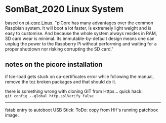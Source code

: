 # SomBat_2020 Linux System
 
 based on [pi-core Linux](https://www.fredrikolofsson.com/f0blog/?q=node/672). 
 "piCore has many advantages over the common Raspbian system. It will boot a lot faster, is extremely light weight and is easy to customise. And because the whole system always resides in RAM, SD card wear is minimal. Its immutable-by-default design means one can unplug the power to the Raspberry Pi without performing and waiting for a proper shutdown nor risking corrupting the SD card."

## notes on the picore installation

if tce-load gets stuck on ca-certificates error while following the manual, remove the tcz broken packages and that should do it.

there is something wrong with cloning GIT from Https... quick hack:  
``` git config --global http.sslVerify false ```





* * *

fstab entry to autoboot USB Stick:
ToDo: copy from HH's running patchbox image.
